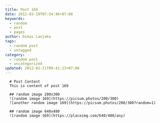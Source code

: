 ```yaml
---
title: Post 169
date: 2012-03-10T07:54:46+07:00
keywords:
  - random
  - post
  - pages
author: Dimas Lanjaka
tags:
  - random post
  - untagged
category:
  - random post
  - uncategorized
updated: 2012-02-21T09:41:23+07:00
---
```


      # Post Content
      This is content of post 169

      ## random image 200x300
      ![random image 169](https://picsum.photos/200/300)
      ![another random image 169](https://picsum.photos/200/300?random=1)

      ## random image 640x480
      ![random image 169](https://placeimg.com/640/480/any)
      